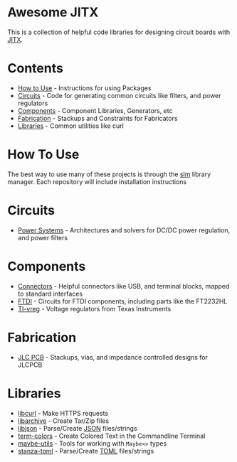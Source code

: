 # Awesome JITX

This is a collection of helpful code libraries for designing circuit boards with [JITX](https://www.jitx.com/).

# Contents

*  [How to Use](#how-to-use) - Instructions for using Packages
*  [Circuits](#circuits) - Code for generating common circuits like filters, and power regulators
*  [Components](#components) - Component Libraries, Generators, etc
*  [Fabrication](#fabrication) - Stackups and Constraints for Fabricators
*  [Libraries](#libraries) - Common utilities like curl

# How To Use

The best way to use many of these projects is through the [slm](https://github.com/stanzaorg/slm) library manager. Each repository will include installation instructions

# Circuits
*  [Power Systems](https://github.com/JITx-Inc/power-systems) - Architectures and solvers for DC/DC power regulation, and power filters

# Components

*  [Connectors](https://github.com/JITx-Inc/connectors) - Helpful connectors like USB, and terminal blocks, mapped to standard interfaces
*  [FTDI](https://github.com/JITx-Inc/FTDI) - Circuits for FTDI components, including parts like the FT2232HL
*  [TI-vreg](https://github.com/JITx-Inc/TI-vreg) - Voltage regulators from Texas Instruments

# Fabrication

*  [JLC PCB](https://github.com/JITx-Inc/jlc-pcb) - Stackups, vias, and impedance controlled designs for JLCPCB

# Libraries

*  [libcurl](https://github.com/StanzaOrg/slm-curl) - Make HTTPS requests
*  [libarchive](https://github.com/StanzaOrg/slm-libarchive) - Create Tar/Zip files
*  [libjson](https://github.com/StanzaOrg/slm-json) - Parse/Create [JSON](https://www.json.org/json-en.html) files/strings
*  [term-colors](https://github.com/StanzaOrg/term-colors) - Create Colored Text in the Commandline Terminal
*  [maybe-utils](https://github.com/StanzaOrg/maybe-utils) - Tools for working with `Maybe<>` types
*  [stanza-toml](https://github.com/StanzaOrg/stanza-toml) - Parse/Create [TOML](https://toml.io/en/) files/strings
